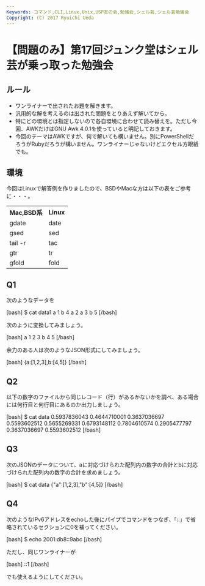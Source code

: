```yaml
---
Keywords: コマンド,CLI,Linux,Unix,USP友の会,勉強会,シェル芸,シェル芸勉強会
Copyright: (C) 2017 Ryuichi Ueda
---
```


# 【問題のみ】第17回ジュンク堂はシェル芸が乗っ取った勉強会
<h2>ルール</h2>

<ul>
	<li>ワンライナーで出されたお題を解きます。</li>
	<li>汎用的な解を考えるのは出された問題をとりあえず解いてから。</li>
	<li>特にどの環境とは指定しないので各自環境に合わせて読み替えを。ただし今回、AWKだけはGNU Awk 4.0.1を使っていると明記しておきます。</li>
	<li>今回のテーマはAWKですが、何で解いても構いません。別にPowerShellだろうがRubyだろうが構いません。ワンライナーじゃないけどエクセル方眼紙でも。</li>
</ul>



<h2>環境</h2>
今回はLinuxで解答例を作りましたので、BSDやMacな方は以下の表をご参考に・・・。

<table>
 <tr>
 <th>Mac,BSD系</th>
 <th>Linux</th>
 </tr>
 <tr>
 <td>gdate</td>
 <td>date</td>
 </tr>
 <tr>
 <td>gsed</td>
 <td>sed</td>
 </tr>
 <tr>
 <td>tail -r</td>
 <td>tac</td>
 </tr>
 <tr>
 <td>gtr</td>
 <td>tr</td>
 </tr>
 <tr>
 <td>gfold</td>
 <td>fold</td>
 </tr>
</table>

<h2>Q1</h2>

次のようなデータを

[bash]
$ cat data1
a 1
b 4
a 2
a 3
b 5
[/bash]

次のように変換してみましょう。

[bash]
a 1 2 3
b 4 5
[/bash]

余力のある人は次のようなJSON形式にしてみましょう。

[bash]
{a:[1,2,3],b:[4,5]}
[/bash]



<h2>Q2</h2>

以下の数字のファイルから同じレコード（行）があるかないかを調べ、ある場合には何行目と何行目にあるのか出力しましょう。

[bash]
$ cat data
0.5937836043 0.4644710001
0.3637036697 0.5593602512
0.5655269331 0.6793148112
0.7804610574 0.2905477797
0.3637036697 0.5593602512
[/bash]


<h2>Q3</h2>

次のJSONのデータについて、aに対応づけられた配列内の数字の合計とbに対応づけられた配列内の数字の合計を求めましょう。

[bash]
$ cat data
{&quot;a&quot;:[1,2,3],&quot;b&quot;:[4,5]}
[/bash]


<h2>Q4</h2>

次のようなIPv6アドレスをechoした後にパイプでコマンドをつなぎ、「::」で省略されているセクションに0を補ってください。

[bash]
$ echo 2001:db8::9abc
[/bash]

ただし、同じワンライナーが

[bash]
::1
[/bash]

でも使えるようにしてください。


